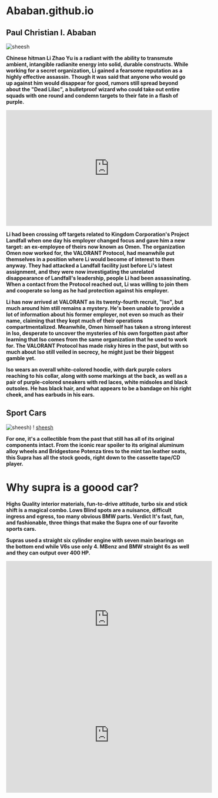 # Ababan.github.io
## **Paul Christian I. Ababan**
![sheesh](https://pbs.twimg.com/media/F8rtTcoa8AAkoRv.jpg)

**Chinese hitman Li Zhao Yu is a radiant with the ability to transmute ambient, intangible radianite energy into solid, durable constructs. While working for a secret organization, Li gained a fearsome reputation as a highly effective assassin. Though it was said that anyone who would go up against him would disappear for good, rumors still spread beyond about the "Dead Lilac", a bulletproof wizard who could take out entire squads with one round and condemn targets to their fate in a flash of purple.**


<iframe width="560" height="315" src="https://www.youtube.com/embed/8OgcHAv6Jvk?si=h1nBJOG7wniQJZ_b" title="YouTube video player" frameborder="0" allow="accelerometer; autoplay; clipboard-write; encrypted-media; gyroscope; picture-in-picture; web-share" allowfullscreen></iframe>



**Li had been crossing off targets related to Kingdom Corporation's Project Landfall when one day his employer changed focus and gave him a new target: an ex-employee of theirs now known as Omen. The organization Omen now worked for, the VALORANT Protocol, had meanwhile put themselves in a position where Li would become of interest to them anyway. They had attacked a Landfall facility just before Li's latest assignment, and they were now investigating the unrelated disappearance of Landfall's leadership, people Li had been assassinating. When a contact from the Protocol reached out, Li was willing to join them and cooperate so long as he had protection against his employer.**

**Li has now arrived at VALORANT as its twenty-fourth recruit, "Iso", but much around him still remains a mystery. He's been unable to provide a lot of information about his former employer, not even so much as their name, claiming that they kept much of their operations compartmentalized. Meanwhile, Omen himself has taken a strong interest in Iso, desperate to uncover the mysteries of his own forgotten past after learning that Iso comes from the same organization that he used to work for. The VALORANT Protocol has made risky hires in the past, but with so much about Iso still veiled in secrecy, he might just be their biggest gamble yet.**


**Iso wears an overall white-colored hoodie, with dark purple colors reaching to his collar, along with some markings at the back, as well as a pair of purple-colored sneakers with red laces, white midsoles and black outsoles. He has black hair, and what appears to be a bandage on his right cheek, and has earbuds in his ears.**



## **Sport Cars**


![sheesh](https://toyotagazooracing.com/pages/contents/jp/gr/assets/img/supra/gt4/modal/pic_graphic04_pc.jpg))
! [sheesh](https://toyotagazooracing.com/pages/contents/jp/gr/assets/img/supra/gt4/pic_hdg_pc.jpg)



**For one, it's a collectible from the past that still has all of its original components intact. From the iconic rear spoiler to its original aluminum alloy wheels and Bridgestone Potenza tires to the mint tan leather seats, this Supra has all the stock goods, right down to the cassette tape/CD player.**


# **Why supra is a goood car?**

**Highs Quality interior materials, fun-to-drive attitude, turbo six and stick shift is a magical combo. Lows Blind spots are a nuisance, difficult ingress and egress, too many obvious BMW parts. Verdict It's fast, fun, and fashionable, three things that make the Supra one of our favorite sports cars.**

**Supras used a straight six cylinder engine with seven main bearings on the bottom end while V6s use only 4. MBenz and BMW straight 6s as well and they can output over 400 HP.**


<iframe width="560" height="315" src="https://www.youtube.com/embed/Nvedr1AeQt8?si=pzOLgPbQHUjfCLJH" title="YouTube video player" frameborder="0" allow="accelerometer; autoplay; clipboard-write; encrypted-media; gyroscope; picture-in-picture; web-share" allowfullscreen></iframe>

<iframe width="560" height="315" src="https://www.youtube.com/embed/UPAZq74amLI?si=xAWAmVLlmPyZimBc" title="YouTube video player" frameborder="0" allow="accelerometer; autoplay; clipboard-write; encrypted-media; gyroscope; picture-in-picture; web-share" allowfullscreen></iframe>
